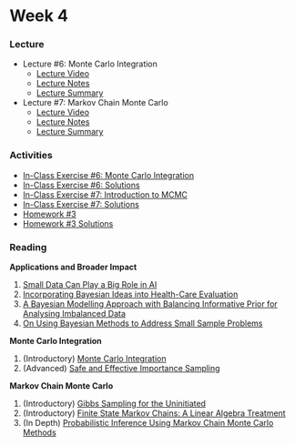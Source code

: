 
# Week 4

### Lecture
- Lecture #6: Monte Carlo Integration
  - [Lecture Video](https://youtu.be/aZ5dGdG3OhY)
  - [Lecture Notes](https://github.com/onefishy/am207/blob/master/Lectures/lecture_6_notes.ipynb)
  - [Lecture Summary](https://github.com/onefishy/am207/blob/master/Lectures/lecture_6_summary.ipynb)
- Lecture #7: Markov Chain Monte Carlo
  - [Lecture Video](https://youtu.be/a9H0oo_8BiI)
  - [Lecture Notes](https://github.com/onefishy/am207/blob/master/Lectures/lecture_7_notes.ipynb)
  - [Lecture Summary](https://github.com/onefishy/am207/blob/master/Lectures/lecture_7_summary.ipynb)

### Activities
- [In-Class Exercise #6: Monte Carlo Integration](https://deepnote.com/workspace/weiwei-pan-2902decb-902f-40cc-9fa6-af2e3f31f15b/project/AM207Fall202106montecarlointegration-9e63aca3-cf69-45c3-b08c-e0e7f77c549b)
- [In-Class Exercise #6: Solutions](https://deepnote.com/workspace/weiwei-pan-2902decb-902f-40cc-9fa6-af2e3f31f15b/project/SolutionsAM207Fall202106montecarlointegration-Duplicate-ab2882e7-6e30-48e5-8fbd-691296db9119/%2FIn-Class%20Exercises%2F06_monte_carlo_integration.ipynb)
- [In-Class Exercise #7: Introduction to MCMC](https://deepnote.com/workspace/weiwei-pan-2902decb-902f-40cc-9fa6-af2e3f31f15b/project/AM207Fall202107introductiontoMCMC-b3968c70-8f60-44bc-b63f-6176dafc3eb2)
- [In-Class Exercise #7: Solutions](https://deepnote.com/workspace/weiwei-pan-2902decb-902f-40cc-9fa6-af2e3f31f15b/project/SolutionsAM207Fall202107introductiontoMCMC-Duplicate-d941597a-8d5b-4518-9328-f03f235b5c52/%2FIn-Class%20Exercises%2F07_introduction_to_MCMC.ipynb)
- [Homework #3](https://github.com/onefishy/am207/blob/master/HW/AM207_HW3.ipynb)
- [Homework #3 Solutions](https://github.com/onefishy/am207/blob/master/HW/AM207_HW3_Solutions.ipynb)

### Reading
**Applications and Broader Impact**

1.  [Small Data Can Play a Big Role in AI](https://hbr.org/2020/02/small-data-can-play-a-big-role-in-ai)
2.  [Incorporating Bayesian Ideas into Health-Care Evaluation](https://webuser.bus.umich.edu/feinf/Bayes/Spiegelhalter_-_Incorporating_Bayesian_Ideas_Into_Health-Care_Evaluation.pdf)
3.  [A Bayesian Modelling Approach with Balancing Informative Prior for Analysing Imbalanced Data](https://journals.plos.org/plosone/article?id=10.1371/journal.pone.0152700)
4.  [On Using Bayesian Methods to Address Small Sample Problems](https://www.tandfonline.com/doi/abs/10.1080/10705511.2016.1186549?journalCode=hsem20)

**Monte Carlo Integration**

1. (Introductory) [Monte Carlo Integration](http://www.math.chalmers.se/Stat/Grundutb/CTH/tms150/1415/MC_20141008.pdf)
2. (Advanced) [Safe and Effective Importance Sampling](https://statweb.stanford.edu/~owen/reports/seis.pdf)

**Markov Chain Monte Carlo**

1. (Introductory) [Gibbs Sampling for the Uninitiated](https://drum.lib.umd.edu/bitstream/handle/1903/10058/gsfu.pdf?sequence=3&isAllowed=y)
2. (Introductory) [Finite State Markov Chains: A Linear Algebra Treatment](https://webpages.uncc.edu/imsonin/Lay_chapter10_MCs.pdf)
3. (In Depth) [Probabilistic Inference Using Markov Chain Monte Carlo Methods](https://bayes.wustl.edu/Manual/RadfordNeal.review.pdf)
